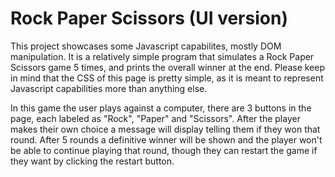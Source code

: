 # Rock Paper Scissors (UI version)

This project showcases some Javascript capabilites, mostly DOM manipulation. It is a relatively simple program that simulates a Rock Paper Scissors game 5 times, and prints the overall winner at the end. Please keep in mind that the CSS of this page is pretty simple, as it is meant to represent Javascript capabilities more than anything else.

In this game the user plays against a computer, there are 3 buttons in the page, each labeled as "Rock", "Paper" and "Scissors". After the player makes their own choice a message will display telling them if they won that round. After 5 rounds a definitive winner will be shown and the player won't be able to continue playing that round, though they can restart the game if they want by clicking the restart button.